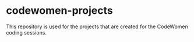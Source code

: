 # codewomen-projects

This repository is used for the projects that are created for the CodeWomen coding sessions.
